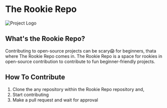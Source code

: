 # The Rookie Repo

<img src="images/logo.png" alt="Project Logo" align="center">

## What's the Rookie Repo?

Contributing to open-source projects can be scary😱 for beginners, thata where The Rookie Repo comes in. The Rookie Repo is a space for rookies in open-source contribution to contribute to fun beginner-friendly projects.

## How To Contribute

1. Clone the any repository within the Rookie Repo repository and,
2. Start contributing
3. Make a pull request and wait for approval

